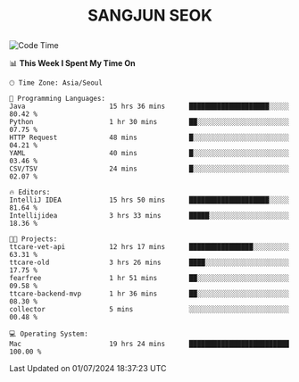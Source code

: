 <h1>
 <p align="center">
   SANGJUN SEOK
 </p>
</h1>

<!--START_SECTION:waka-->
![Code Time](http://img.shields.io/badge/Code%20Time-3%2C643%20hrs%2029%20mins-blue)

📊 **This Week I Spent My Time On** 

```text
🕑︎ Time Zone: Asia/Seoul

💬 Programming Languages: 
Java                     15 hrs 36 mins      ████████████████████░░░░░   80.42 % 
Python                   1 hr 30 mins        ██░░░░░░░░░░░░░░░░░░░░░░░   07.75 % 
HTTP Request             48 mins             █░░░░░░░░░░░░░░░░░░░░░░░░   04.21 % 
YAML                     40 mins             █░░░░░░░░░░░░░░░░░░░░░░░░   03.46 % 
CSV/TSV                  24 mins             █░░░░░░░░░░░░░░░░░░░░░░░░   02.07 % 

🔥 Editors: 
IntelliJ IDEA            15 hrs 50 mins      ████████████████████░░░░░   81.64 % 
Intellijidea             3 hrs 33 mins       █████░░░░░░░░░░░░░░░░░░░░   18.36 % 

🐱‍💻 Projects: 
ttcare-vet-api           12 hrs 17 mins      ████████████████░░░░░░░░░   63.31 % 
ttcare-old               3 hrs 26 mins       ████░░░░░░░░░░░░░░░░░░░░░   17.75 % 
fearfree                 1 hr 51 mins        ██░░░░░░░░░░░░░░░░░░░░░░░   09.58 % 
ttcare-backend-mvp       1 hr 36 mins        ██░░░░░░░░░░░░░░░░░░░░░░░   08.30 % 
collector                5 mins              ░░░░░░░░░░░░░░░░░░░░░░░░░   00.48 % 

💻 Operating System: 
Mac                      19 hrs 24 mins      █████████████████████████   100.00 % 
```


 Last Updated on 01/07/2024 18:37:23 UTC
<!--END_SECTION:waka-->
